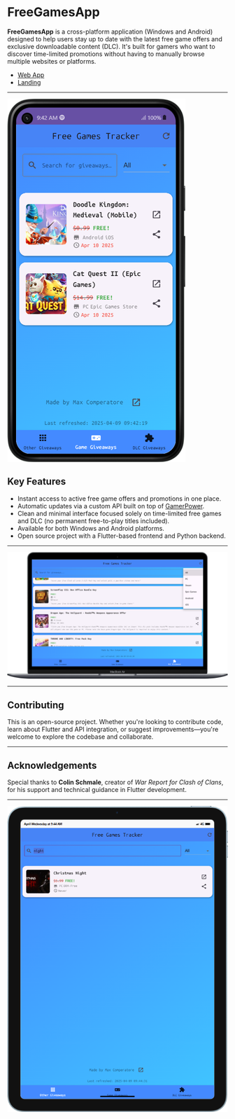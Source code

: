 # FreeGamesApp

**FreeGamesApp** is a cross-platform application (Windows and Android) designed to help users stay up to date with the latest free game offers and exclusive downloadable content (DLC). It's built for gamers who want to discover time-limited promotions without having to manually browse multiple websites or platforms.

- [Web App](https://gamingdeals.netlify.app/)
- [Landing](https://pyoneerc1.itch.io/free-games-tracker)
---

![Mobile view](img/googlepixel.png)

## Key Features

- Instant access to active free game offers and promotions in one place.
- Automatic updates via a custom API built on top of [GamerPower](https://www.gamerpower.com/api).
- Clean and minimal interface focused solely on time-limited free games and DLC (no permanent free-to-play titles included).
- Available for both Windows and Android platforms.
- Open source project with a Flutter-based frontend and Python backend.

---

![Mac view](img/mac.png)

---

## Contributing

This is an open-source project. Whether you're looking to contribute code, learn about Flutter and API integration, or suggest improvements—you're welcome to explore the codebase and collaborate.

---

## Acknowledgements

Special thanks to **Colin Schmale**, creator of *War Report for Clash of Clans*, for his support and technical guidance in Flutter development.

---

![Tablet view](img/ipad.png)
